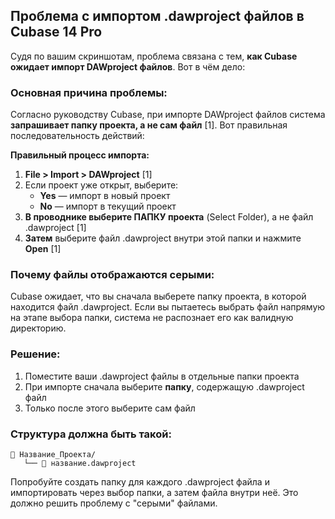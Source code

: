 ## Проблема с импортом .dawproject файлов в Cubase 14 Pro

Судя по вашим скриншотам, проблема связана с тем, **как Cubase ожидает импорт DAWproject файлов**. Вот в чём дело:

### Основная причина проблемы:

Согласно руководству Cubase, при импорте DAWproject файлов система **запрашивает папку проекта, а не сам файл** [1]. Вот правильная последовательность действий:

**Правильный процесс импорта:**

1. **File > Import > DAWproject** [1]
2. Если проект уже открыт, выберите:
   - **Yes** — импорт в новый проект
   - **No** — импорт в текущий проект
3. **В проводнике выберите ПАПКУ проекта** (Select Folder), а не файл .dawproject [1]
4. **Затем** выберите файл .dawproject внутри этой папки и нажмите **Open** [1]

### Почему файлы отображаются серыми:

Cubase ожидает, что вы сначала выберете папку проекта, в которой находится файл .dawproject. Если вы пытаетесь выбрать файл напрямую на этапе выбора папки, система не распознает его как валидную директорию.

### Решение:

1. Поместите ваши .dawproject файлы в отдельные папки проекта
2. При импорте сначала выберите **папку**, содержащую .dawproject файл
3. Только после этого выберите сам файл

### Структура должна быть такой:
```
📁 Название_Проекта/
   └── 📄 название.dawproject
```

Попробуйте создать папку для каждого .dawproject файла и импортировать через выбор папки, а затем файла внутри неё. Это должно решить проблему с "серыми" файлами.